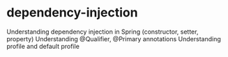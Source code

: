 # dependency-injection
Understanding dependency injection in Spring (constructor, setter, property)
Understanding @Qualifier, @Primary annotations
Understanding profile and default profile
